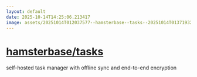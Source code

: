 ```yaml
---
layout: default
date: 2025-10-14T14:25:06.213417
image: assets/20251014T012037577--hamsterbase--tasks--20251014T013719329--cropped.png
---
```


# [hamsterbase/tasks](https://github.com/hamsterbase/tasks)

self-hosted task manager with offline sync and end-to-end encryption
